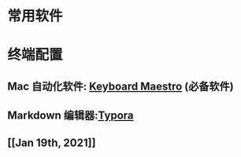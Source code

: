 # 常用软件
# 终端配置
## Mac 自动化软件: [Keyboard Maestro](https://wild-flame.github.io/guides/docs/mac-os-x-setup-guide/Others) (必备软件)
## Markdown 编辑器:[Typora](https://typora.io/)
## [[Jan 19th, 2021]]
